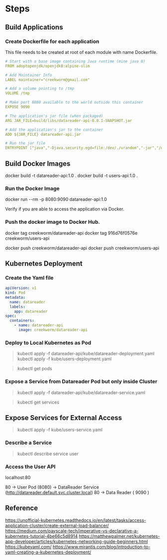 # Steps

## Build Applications

### Create Dockerfile for each application

This file needs to be created at root of each module with name Dockerfile.

```yaml
# Start with a base image containing Java runtime (mine java 8)
FROM adoptopenjdk/openjdk8:alpine-slim

# Add Maintainer Info
LABEL maintainer="creekworm@gmail.com"

# Add a volume pointing to /tmp
VOLUME /tmp

# Make port 8080 available to the world outside this container
EXPOSE 9090

# The application's jar file (when packaged)
ARG JAR_FILE=build/libs/datareader-api-0.0.1-SNAPSHOT.jar

# Add the application's jar to the container
ADD ${JAR_FILE} datareader-api.jar

# Run the jar file 
ENTRYPOINT ["java","-Djava.security.egd=file:/dev/./urandom","-jar","/datareader-api.jar"]
```

## Build Docker Images

docker build -t datareader-api:1.0 .
docker build -t users-api:1.0 .

### Run the Docker Image

docker run --rm -p 8080:9090 datareader-api:1.0

Verify if you are able to access the application via Docker. 

### Push the docker image to Docker Hub.

docker tag <image-id> creekworm/datareader-api
docker tag 916d76f0576e creekworm/users-api

docker push creekworm/datareader-api
docker push creekworm/users-api

## Kubernetes Deployment

### Create the Yaml file

```yaml
apiVersion: v1
kind: Pod
metadata:
  name: datareader
  labels:
    app: datareader
spec:
  containers:
    - name: datareader-api
      image: creekworm/datareader-api
```

### Deploy to Local Kubernetes as Pod

> kubectl apply -f datareader-api/kube/datareader-deployment.yaml
> kubectl apply -f kube/users-deployment.yaml

> kubectl get pods

### Expose a Service from Datareader Pod but only inside Cluster

> kubectl apply -f datareader-api/kube/datareader-service.yaml 

> kubectl get services

## Expose Services for External Access

> kubectl apply -f kube/users-service.yaml

### Describe a Service

> kubectl describe service user 

### Access the User API

localhost:80 

80 -> User Pod (8080) -> DataReader Service (http://datareader.default.svc.cluster.local) 80 -> Data Reader ( 9090 ) 

## Reference

https://unofficial-kubernetes.readthedocs.io/en/latest/tasks/access-application-cluster/create-external-load-balancer/
https://medium.com/payscale-tech/imperative-vs-declarative-a-kubernetes-tutorial-4be66c5d8914
https://matthewpalmer.net/kubernetes-app-developer/articles/kubernetes-networking-guide-beginners.html
https://kubeyaml.com/
https://www.mirantis.com/blog/introduction-to-yaml-creating-a-kubernetes-deployment/